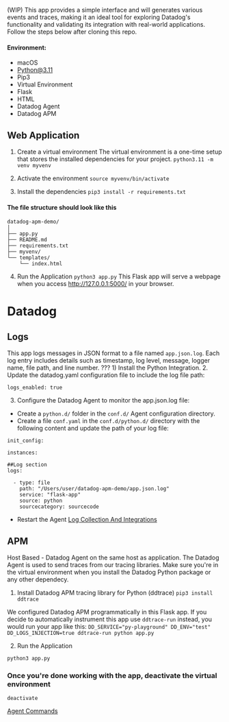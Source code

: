 (WIP) This app provides a simple interface and will generates various events and traces, making it an ideal tool for exploring Datadog's functionality and validating its integration with real-world applications.
Follow the steps below after cloning this repo.

#### Environment:
- macOS
- Python@3.11
- Pip3
- Virtual Environment
- Flask
- HTML
- Datadog Agent
- Datadog APM

## Web Application
1. Create a virtual environment
The virtual environment is a one-time setup that stores the installed dependencies for your project.
```python3.11 -m venv myvenv```

2. Activate the environment
```source myvenv/bin/activate```

3. Install the dependencies
```pip3 install -r requirements.txt```

#### The file structure should look like this
```
datadog-apm-demo/
│
├── app.py
├── README.md
├── requirements.txt
├── myvenv/
└── templates/
    └── index.html
```

4. Run the Application 
```python3 app.py```
This Flask app will serve a webpage when you access http://127.0.0.1:5000/ in your browser.

# Datadog
## Logs
This app logs messages in JSON format to a file named `app.json.log`. Each log entry includes details such as timestamp, log level, message, logger name, file path, and line number. 
??? 1) Install the Python Integration.
2. Update the datadog.yaml configuration file to include the log file path:
```
logs_enabled: true
```
3. Configure the Datadog Agent to monitor the app.json.log file:
- Create a `python.d/` folder in the `conf.d/` Agent configuration directory.
- Create a file `conf.yaml` in the `conf.d/python.d/` directory with the following content and update the path of your log file:
```
init_config:

instances:

##Log section
logs:

  - type: file
    path: "/Users/user/datadog-apm-demo/app.json.log" 
    service: "flask-app"
    source: python
    sourcecategory: sourcecode
```
- Restart the Agent
[Log Collection And Integrations](https://docs.datadoghq.com/logs/log_collection/?tab=host)

## APM
Host Based - Datadog Agent on the same host as application.
The Datadog Agent is used to send traces from our tracing libraries.
Make sure you're in the virtual environment when you install the Datadog Python package or any other dependecy.

1. Install Datadog APM tracing library for Python (ddtrace)
```pip3 install ddtrace```

We configured Datadog APM programmatically in this Flask app.
If you decide to automatically instrument this app use `ddtrace-run` instead, you would run your app like this:
```DD_SERVICE="py-playground" DD_ENV="test" DD_LOGS_INJECTION=true ddtrace-run python app.py```

2. Run the Application 
```
python3 app.py
```


### Once you're done working with the app, deactivate the virtual environment
```
deactivate
```

[Agent Commands](https://docs.datadoghq.com/agent/configuration/agent-commands/)